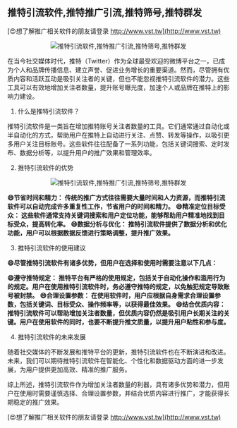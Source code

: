 ## **推特引流软件,推特推广引流,推特筛号,推特群发**

[😍想了解推广相关软件的朋友请登录 http://www.vst.tw](http://www.vst.tw)

 <center><img src="https://vst.tw/MP4/tuiguang/png/5.png" alt="推特引流软件,推特推广引流,推特筛号,推特群发"></center>

在当今社交媒体时代，推特（Twitter）作为全球最受欢迎的微博平台之一，已成为个人和品牌传播信息、建立声誉、促进业务增长的重要渠道。然而，尽管拥有优质内容和活跃互动是吸引关注者的关键，但也不能忽视推特引流软件的潜力。这些工具可以有效地增加关注者数量，提升账号曝光度，加速个人或品牌在推特上的影响力建设。

1. 什么是推特引流软件？

推特引流软件是一类旨在增加推特账号关注者数量的工具。它们通常通过自动化或半自动化的方式，帮助用户在推特上自动进行关注、点赞、转发等操作，以吸引更多用户关注目标账号。这些软件往往配备了一系列功能，包括关键词搜索、定时发布、数据分析等，以提升用户的推广效果和管理效率。

2. 推特引流软件的优势

 <center><img src="https://vst.tw/MP4/tuiguang/png/6.png" alt="推特引流软件,推特推广引流,推特筛号,推特群发"></center>

**😄节省时间和精力： 传统的推广方式往往需要大量时间和人力资源，而推特引流软件可以自动完成许多重复性工作，节省用户的时间和精力。**
**😄精准定位目标受众： 这些软件通常支持关键词搜索和用户定位功能，能够帮助用户精准地找到目标受众，提高转化率。**
**😄数据分析与优化： 推特引流软件提供了数据分析和优化功能，用户可以根据数据反馈进行策略调整，提升推广效果。**

3. 推特引流软件的使用建议

**😄尽管推特引流软件有诸多优势，但用户在选择和使用时需要注意以下几点：**

**😄遵守推特规定： 推特平台有严格的使用规定，包括关于自动化操作和滥用行为的规定。用户在使用推特引流软件时，务必遵守推特的规定，以免触犯规定导致账号被封禁。**
**😄合理设置参数： 在使用软件时，用户应根据自身需求合理设置参数，包括关键词、目标受众、操作频率等，以获得最佳效果。**
**😄结合优质内容： 推特引流软件可以帮助增加关注者数量，但优质内容仍然是吸引用户长期关注的关键。用户在使用软件的同时，也要不断提升推文质量，以提升用户粘性和参与度。**

4. 推特引流软件的未来发展

随着社交媒体的不断发展和推特平台的更新，推特引流软件也在不断演进和改进。未来，我们可以期待推特引流软件在智能化、个性化和数据驱动方面的进一步发展，为用户提供更加高效、精准的推广服务。

综上所述，推特引流软件作为增加关注者数量的利器，具有诸多优势和潜力，但用户在使用时需要谨慎选择、合理设置参数，并结合优质内容进行推广，才能获得长期稳定的推广效果。

[😍想了解推广相关软件的朋友请登录 http://www.vst.tw](http://www.vst.tw)



